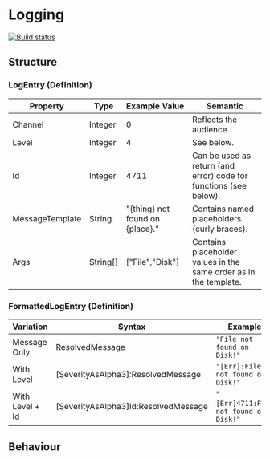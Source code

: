 # Logging

[![Build status](https://dev.azure.com/SmartOpenSource/Smart%20Standards%20(Allgemein)/_apis/build/status/Logging)](https://dev.azure.com/SmartOpenSource/Smart%20Standards%20(Allgemein)/_build/latest?definitionId=17)

## Structure

### LogEntry (Definition)

|Property       |Type    |Example Value                  |Semantic                                                         |
|---------------|--------|-------------------------------|-----------------------------------------------------------------|
|Channel        |Integer |                              0|Reflects the audience.                                           |
|Level          |Integer |                              4|See below.                                                       |
|Id             |Integer |                           4711|Can be used as return (and error) code for functions (see below).|
|MessageTemplate|String  |"{thing} not found on {place}."|Contains named placeholders (curly braces).                      |
|Args           |String[]|                ["File","Disk"]|Contains placeholder values in the same order as in the template.|

### FormattedLogEntry (Definition)

|Variation      |Syntax                              |Example                              |
|---------------|------------------------------------|-------------------------------------|
|Message Only   |ResolvedMessage                     |`"File not found on Disk!"`          |
|With Level     |[SeverityAsAlpha3]:ResolvedMessage  |`"[Err]:File not found on Disk!"`    |
|With Level + Id|[SeverityAsAlpha3]Id:ResolvedMessage|"`[Err]4711:File not found on Disk!"`|

## Behaviour

